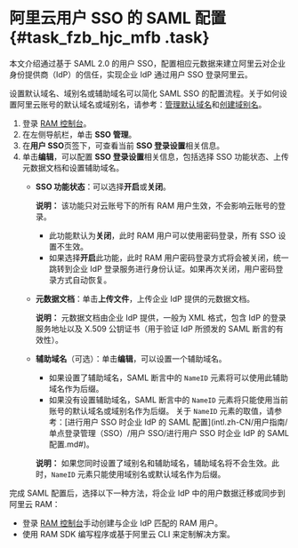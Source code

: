 # 阿里云用户 SSO 的 SAML 配置 {#task_fzb_hjc_mfb .task}

本文介绍通过基于 SAML 2.0 的用户 SSO，配置相应元数据来建立阿里云对企业身份提供商（IdP）的信任，实现企业 IdP 通过用户 SSO 登录阿里云。

设置默认域名、域别名或辅助域名可以简化 SAML SSO 的配置流程。关于如何设置阿里云账号的默认域名或域别名，请参考：[管理默认域名](intl.zh-CN/用户指南/安全设置/高级设置/管理默认域名.md#)和[创建域别名](intl.zh-CN/用户指南/安全设置/高级设置/创建域别名.md#)。

1.  登录 [RAM 控制台](https://ram.console.aliyun.com/)。
2.  在左侧导航栏，单击 **SSO 管理**。
3.  在**用户 SSO**页签下，可查看当前 **SSO 登录设置**相关信息。
4.  单击**编辑**，可以配置 **SSO 登录设置**相关信息，包括选择 SSO 功能状态、上传元数据文档和设置辅助域名。 
    -   **SSO 功能状态**：可以选择**开启**或**关闭**。

        **说明：** 该功能只对云账号下的所有 RAM 用户生效，不会影响云账号的登录。

        -   此功能默认为**关闭**，此时 RAM 用户可以使用密码登录，所有 SSO 设置不生效。
        -   如果选择**开启**此功能，此时 RAM 用户密码登录方式将会被关闭，统一跳转到企业 IdP 登录服务进行身份认证。如果再次关闭，用户密码登录方式自动恢复。
    -   **元数据文档**：单击**上传文件**，上传企业 IdP 提供的元数据文档。

        **说明：** 元数据文档由企业 IdP 提供，一般为 XML 格式，包含 IdP 的登录服务地址以及 X.509 公钥证书（用于验证 IdP 所颁发的 SAML 断言的有效性）。

    -   **辅助域名**（可选）：单击**编辑**，可以设置一个辅助域名。

        -   如果设置了辅助域名，SAML 断言中的 `NameID` 元素将可以使用此辅助域名作为后缀。
        -   如果没有设置辅助域名，SAML 断言中的 `NameID` 元素将只能使用当前账号的默认域名或域别名作为后缀。
        关于 `NameID` 元素的取值，请参考：[进行用户 SSO 时企业 IdP 的 SAML 配置](intl.zh-CN/用户指南/单点登录管理（SSO）/用户 SSO/进行用户 SSO 时企业 IdP 的 SAML 配置.md#)。

        **说明：** 如果您同时设置了域别名和辅助域名，辅助域名将不会生效。此时，`NameID` 元素只能使用域别名或默认域名作为后缀。


完成 SAML 配置后，选择以下一种方法，将企业 IdP 中的用户数据迁移或同步到阿里云 RAM：

-   登录 [RAM 控制台](https://ram.console.aliyun.com/)手动创建与企业 IdP 匹配的 RAM 用户。
-   使用 RAM SDK 编写程序或基于阿里云 CLI 来定制解决方案。


